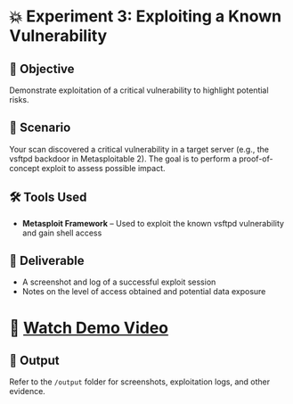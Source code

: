 # 💥 Experiment 3: Exploiting a Known Vulnerability

## 🧠 Objective  
Demonstrate exploitation of a critical vulnerability to highlight potential risks.

## 🏢 Scenario  
Your scan discovered a critical vulnerability in a target server (e.g., the vsftpd backdoor in Metasploitable 2). The goal is to perform a proof-of-concept exploit to assess possible impact.

## 🛠️ Tools Used  
- **Metasploit Framework** – Used to exploit the known vsftpd vulnerability and gain shell access

## 📄 Deliverable  
- A screenshot and log of a successful exploit session  
- Notes on the level of access obtained and potential data exposure

#  🎥 [Watch Demo Video](https://drive.google.com/file/d/16WBExHKXyQ-1RejrMU9Yq3TtusTnl5-H/view?usp=sharing)

## 📁 Output  
Refer to the `/output` folder for screenshots, exploitation logs, and other evidence.

